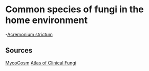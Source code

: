 <!-- TITLE: Fungi List -->
<!-- SUBTITLE: A quick summary of Fungi List -->

# Common species of fungi in the home environment
-[Acremonium strictum](fungi-list/acremonium-strictum)

## Sources
[MycoCosm](https://genome.jgi.doe.gov/mycocosm/home)
[Atlas of Clinical Fungi](http://www.clinicalfungi.org/)